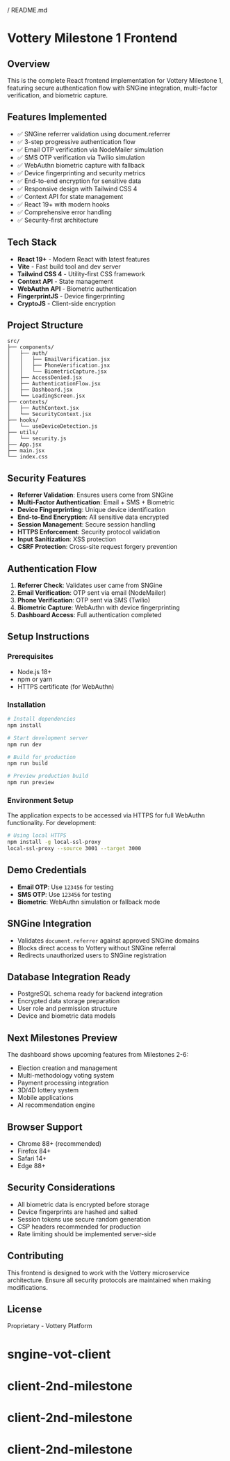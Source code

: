 / README.md
# Vottery Milestone 1 Frontend

## Overview
This is the complete React frontend implementation for Vottery Milestone 1, featuring secure authentication flow with SNGine integration, multi-factor verification, and biometric capture.

## Features Implemented
- ✅ SNGine referrer validation using document.referrer
- ✅ 3-step progressive authentication flow
- ✅ Email OTP verification via NodeMailer simulation
- ✅ SMS OTP verification via Twilio simulation  
- ✅ WebAuthn biometric capture with fallback
- ✅ Device fingerprinting and security metrics
- ✅ End-to-end encryption for sensitive data
- ✅ Responsive design with Tailwind CSS 4
- ✅ Context API for state management
- ✅ React 19+ with modern hooks
- ✅ Comprehensive error handling
- ✅ Security-first architecture

## Tech Stack
- **React 19+** - Modern React with latest features
- **Vite** - Fast build tool and dev server
- **Tailwind CSS 4** - Utility-first CSS framework
- **Context API** - State management
- **WebAuthn API** - Biometric authentication
- **FingerprintJS** - Device fingerprinting
- **CryptoJS** - Client-side encryption

## Project Structure
```
src/
├── components/
│   ├── auth/
│   │   ├── EmailVerification.jsx
│   │   ├── PhoneVerification.jsx
│   │   └── BiometricCapture.jsx
│   ├── AccessDenied.jsx
│   ├── AuthenticationFlow.jsx
│   ├── Dashboard.jsx
│   └── LoadingScreen.jsx
├── contexts/
│   ├── AuthContext.jsx
│   └── SecurityContext.jsx
├── hooks/
│   └── useDeviceDetection.js
├── utils/
│   └── security.js
├── App.jsx
├── main.jsx
└── index.css
```

## Security Features
- **Referrer Validation**: Ensures users come from SNGine
- **Multi-Factor Authentication**: Email + SMS + Biometric
- **Device Fingerprinting**: Unique device identification
- **End-to-End Encryption**: All sensitive data encrypted
- **Session Management**: Secure session handling
- **HTTPS Enforcement**: Security protocol validation
- **Input Sanitization**: XSS protection
- **CSRF Protection**: Cross-site request forgery prevention

## Authentication Flow
1. **Referrer Check**: Validates user came from SNGine
2. **Email Verification**: OTP sent via email (NodeMailer)
3. **Phone Verification**: OTP sent via SMS (Twilio)
4. **Biometric Capture**: WebAuthn with device fingerprinting
5. **Dashboard Access**: Full authentication completed

## Setup Instructions

### Prerequisites
- Node.js 18+ 
- npm or yarn
- HTTPS certificate (for WebAuthn)

### Installation
```bash
# Install dependencies
npm install

# Start development server
npm run dev

# Build for production
npm run build

# Preview production build
npm run preview
```

### Environment Setup
The application expects to be accessed via HTTPS for full WebAuthn functionality. For development:

```bash
# Using local HTTPS
npm install -g local-ssl-proxy
local-ssl-proxy --source 3001 --target 3000
```

## Demo Credentials
- **Email OTP**: Use `123456` for testing
- **SMS OTP**: Use `123456` for testing  
- **Biometric**: WebAuthn simulation or fallback mode

## SNGine Integration
- Validates `document.referrer` against approved SNGine domains
- Blocks direct access to Vottery without SNGine referral
- Redirects unauthorized users to SNGine registration

## Database Integration Ready
- PostgreSQL schema ready for backend integration
- Encrypted data storage preparation
- User role and permission structure
- Device and biometric data models

## Next Milestones Preview
The dashboard shows upcoming features from Milestones 2-6:
- Election creation and management
- Multi-methodology voting system
- Payment processing integration
- 3D/4D lottery system
- Mobile applications
- AI recommendation engine

## Browser Support
- Chrome 88+ (recommended)
- Firefox 84+
- Safari 14+
- Edge 88+

## Security Considerations
- All biometric data is encrypted before storage
- Device fingerprints are hashed and salted
- Session tokens use secure random generation
- CSP headers recommended for production
- Rate limiting should be implemented server-side

## Contributing
This frontend is designed to work with the Vottery microservice architecture. Ensure all security protocols are maintained when making modifications.

## License
Proprietary - Vottery Platform
# sngine-vot-client
# client-2nd-milestone
# client-2nd-milestone
# client-2nd-milestone
